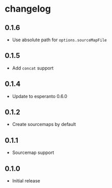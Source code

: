 # changelog

## 0.1.6

* Use absolute path for `options.sourceMapFile`

## 0.1.5

* Add `concat` support

## 0.1.4

* Update to esperanto 0.6.0

## 0.1.2

* Create sourcemaps by default

## 0.1.1

* Sourcemap support

## 0.1.0

* Initial release